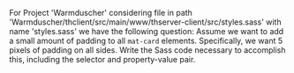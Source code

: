 For Project 'Warmduscher' considering file in path 'Warmduscher/thclient/src/main/www/thserver-client/src/styles.sass' with name 'styles.sass' we have the following question: 
Assume we want to add a small amount of padding to all `mat-card` elements.  Specifically, we want 5 pixels of padding on all sides.  Write the Sass code necessary to accomplish this, including the selector and property-value pair.